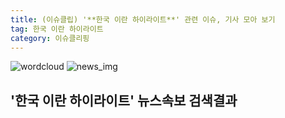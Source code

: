 ```yaml
---
title: (이슈클립) '**한국 이란 하이라이트**' 관련 이슈, 기사 모아 보기
tag: 한국 이란 하이라이트
category: 이슈클리핑
---
```

![wordcloud](https://s3.ap-northeast-2.amazonaws.com/lyrics101-wordcloud/2018-08-24-1535069270.png)
![news_img](https://user-images.githubusercontent.com/42597476/44507050-1206f400-a6e4-11e8-8d98-7ffbfebb353f.png)
## **'**한국 이란 하이라이트**'** 뉴스속보 검색결과

